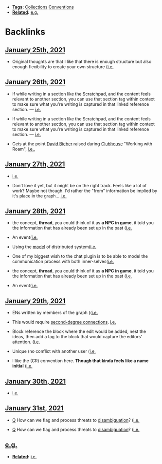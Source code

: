 - **[Tags](<Tags.md>):** [Collections](<Collections.md>) [Conventions](<Conventions.md>)
- **[Related](<Related.md>):** [e.g.](<e.g..md>)

# Backlinks
## [January 25th, 2021](<January 25th, 2021.md>)
- Original thoughts are that I like that there is enough structure but also enough flexibility to create your own structure ([i.e.](<i.e..md>)

## [January 26th, 2021](<January 26th, 2021.md>)
- If while writing in a section like the Scratchpad, and the content feels relevant to another section, you can use that section tag within context to make sure what you're writing is captured in that linked reference section. — [i.e.](<i.e..md>)

- If while writing in a section like the Scratchpad, and the content feels relevant to another section, you can use that section tag within context to make sure what you're writing is captured in that linked reference section. — [i.e.](<i.e..md>)

- Gets at the point [David Bieber](<David Bieber.md>) raised during [Clubhouse](<Clubhouse.md>) "Working with Roam", [i.e.](<i.e..md>),

## [January 27th, 2021](<January 27th, 2021.md>)
- [i.e.](<i.e..md>)

- Don't love it yet, but it might be on the right track. Feels like a lot of work? Maybe not though. I'd rather the "from" information be implied by it's place in the graph... [i.e.](<i.e..md>)

## [January 28th, 2021](<January 28th, 2021.md>)
- the concept, **thread**, you could think of it as **a NPC in game**, it told you the information that has already been set up in the past ([i.e.](<i.e..md>)

- An event([i.e.](<i.e..md>)

- Using the [model](<model.md>) of distributed system([i.e.](<i.e..md>)

- One of my biggest wish to the chat plugin is to be able to model the communication process with both inner-selves([i.e.](<i.e..md>)

- the concept, **thread**, you could think of it as **a NPC in game**, it told you the information that has already been set up in the past ([i.e.](<i.e..md>)

- An event([i.e.](<i.e..md>)

## [January 29th, 2021](<January 29th, 2021.md>)
- ENs written by members of the graph (([i.e.](<i.e..md>)

- This would require [second-degree connections](<second-degree connections.md>). [i.e.](<i.e..md>)

- Block reference the block where the edit would be added, nest the ideas, then add a tag to the block that would capture the editors' attention. ([i.e.](<i.e..md>)

- Unique (no conflict with another user ([i.e.](<i.e..md>)

- I like the (CR) convention here. __Though that kinda feels like a name initial__ ([i.e.](<i.e..md>)

## [January 30th, 2021](<January 30th, 2021.md>)
- [i.e.](<i.e..md>)

## [January 31st, 2021](<January 31st, 2021.md>)
- [Q](<Q.md>) How can we flag and process threats to [disambiguation](<disambiguation.md>)? ([i.e.](<i.e..md>)

- [Q](<Q.md>) How can we flag and process threats to [disambiguation](<disambiguation.md>)? ([i.e.](<i.e..md>)

## [e.g.](<e.g..md>)
- **[Related](<Related.md>):** [i.e.](<i.e..md>)

